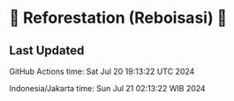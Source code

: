 
# 🌳 Reforestation (Reboisasi) 🌲

## Last Updated

GitHub Actions time: Sat Jul 20 19:13:22 UTC 2024

Indonesia/Jakarta time: Sun Jul 21 02:13:22 WIB 2024
